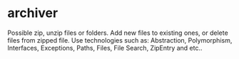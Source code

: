# archiver
Possible zip, unzip files or folders. Add new files to existing ones, or delete files from zipped file.
Use technologies such as: Abstraction, Polymorphism, Interfaces, Exceptions, Paths, Files, File Search, ZipEntry and etc..
